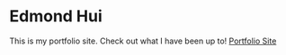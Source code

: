 # Edmond Hui

This is my portfolio site. Check out what I have been up to!
[Portfolio Site](https://edmondhui.com/)
